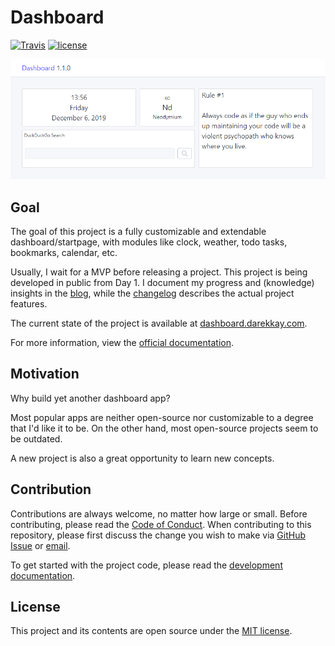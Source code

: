 # Dashboard

[![Travis](https://img.shields.io/travis/com/darekkay/dashboard.svg?style=flat-square)](https://travis-ci.com/darekkay/dashboard) [![license](https://img.shields.io/badge/license-MIT-green.svg?style=flat-square)](https://github.com/darekkay/dashboard/blob/master/LICENSE)

![](docs/assets/img/1.1.0.png)

## Goal

The goal of this project is a fully customizable and extendable dashboard/startpage, with modules like clock, weather, todo tasks, bookmarks, calendar, etc.

Usually, I wait for a MVP before releasing a project. This project is being developed in public from Day 1. I document my progress and (knowledge) insights in the [blog](https://dashboard.darekkay.com/docs/blog/), while the [changelog](https://dashboard.darekkay.com/docs/changelog/) describes the actual project features.

The current state of the project is available at [dashboard.darekkay.com](https://dashboard.darekkay.com).

For more information, view the [official documentation](https://dashboard.darekkay.com/docs/).

## Motivation

Why build yet another dashboard app?

Most popular apps are neither open-source nor customizable to a degree that I'd like it to be. On the other hand, most open-source projects seem to be outdated.

A new project is also a great opportunity to learn new concepts.

## Contribution

Contributions are always welcome, no matter how large or small. Before contributing, please read the [Code of Conduct](./CODE_OF_CONDUCT.md). When contributing to this repository, please first discuss the change you wish to make via [GitHub Issue](https://github.com/darekkay/dashboard/issues/new) or [email](mailto:hello@darekkay.com).

To get started with the project code, please read the [development documentation](https://dashboard.darekkay.com/docs/development/).

## License

This project and its contents are open source under the [MIT license](LICENSE).
